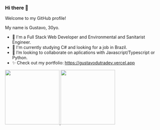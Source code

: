 ### Hi there 👋

Welcome to my GitHub profile!

My name is Gustavo, 30yo.

- 🔭 I'm a Full Stack Web Developer and Environmental and Sanitarist Engineer.
- 🌱 I'm currently studying C# and looking for a job in Brazil.
- 👯 I’m looking to collaborate on aplications with Javascript/Typescript or Python.
- ✨ Check out my portfolio: https://gustavodutradev.vercel.app

<div>
<a href="https://github.com/Gustavo-trybedev">
<img height="180em" src="https://github-readme-stats.vercel.app/api/top-langs/?username=Gustavo-trybedev&layout=compact&langs_count=7&theme=dracula"/>
  </ br>
  </ br>
<img height="180em" src="https://github-readme-stats.vercel.app/api?username=Gustavo-trybedev&show_icons=true&theme=dracula&include_all_commits=true&count_private=true"/>
</div>

